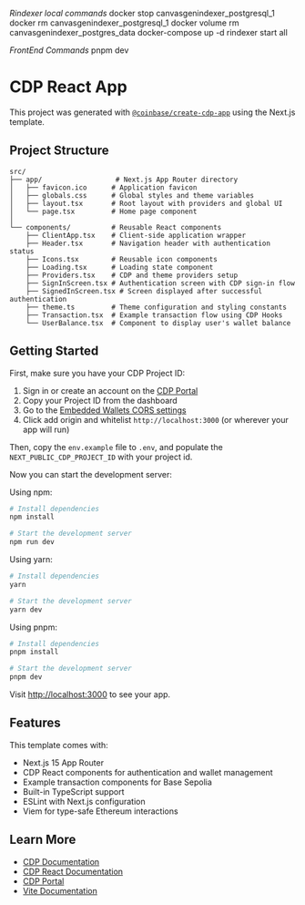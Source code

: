 *Rindexer local commands*
docker stop canvasgenindexer_postgresql_1
docker rm canvasgenindexer_postgresql_1
docker volume rm canvasgenindexer_postgres_data
docker-compose up -d
rindexer start all

*FrontEnd Commands*
pnpm dev

# CDP React App

This project was generated with [`@coinbase/create-cdp-app`](https://coinbase.github.io/cdp-web/modules/_coinbase_create-cdp-app.html) using the Next.js template.

## Project Structure

```
src/
├── app/                  # Next.js App Router directory
│   ├── favicon.ico      # Application favicon
│   ├── globals.css      # Global styles and theme variables
│   ├── layout.tsx       # Root layout with providers and global UI
│   └── page.tsx         # Home page component
│
└── components/          # Reusable React components
    ├── ClientApp.tsx    # Client-side application wrapper
    ├── Header.tsx       # Navigation header with authentication status
    ├── Icons.tsx        # Reusable icon components
    ├── Loading.tsx      # Loading state component
    ├── Providers.tsx    # CDP and theme providers setup
    ├── SignInScreen.tsx # Authentication screen with CDP sign-in flow
    ├── SignedInScreen.tsx # Screen displayed after successful authentication
    ├── theme.ts         # Theme configuration and styling constants
    ├── Transaction.tsx  # Example transaction flow using CDP Hooks
    └── UserBalance.tsx  # Component to display user's wallet balance
```

## Getting Started

First, make sure you have your CDP Project ID:

1. Sign in or create an account on the [CDP Portal](https://portal.cdp.coinbase.com)
2. Copy your Project ID from the dashboard
3. Go to the [Embedded Wallets CORS settings](https://portal.cdp.coinbase.com/products/embedded-wallets/cors)
4. Click add origin and whitelist `http://localhost:3000` (or wherever your app will run)

Then, copy the `env.example` file to `.env`, and populate the `NEXT_PUBLIC_CDP_PROJECT_ID` with your project id.

Now you can start the development server:

Using npm:
```bash
# Install dependencies
npm install

# Start the development server
npm run dev
```

Using yarn:
```bash
# Install dependencies
yarn

# Start the development server
yarn dev
```

Using pnpm:
```bash
# Install dependencies
pnpm install

# Start the development server
pnpm dev
```

Visit [http://localhost:3000](http://localhost:3000) to see your app.

## Features

This template comes with:
- Next.js 15 App Router
- CDP React components for authentication and wallet management
- Example transaction components for Base Sepolia
- Built-in TypeScript support
- ESLint with Next.js configuration
- Viem for type-safe Ethereum interactions

## Learn More

- [CDP Documentation](https://docs.cloud.coinbase.com/cdp/docs)
- [CDP React Documentation](https://docs.cloud.coinbase.com/cdp/docs/react-components)
- [CDP Portal](https://portal.cdp.coinbase.com)
- [Vite Documentation](https://vitejs.dev)
